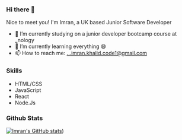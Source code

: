 ### Hi there 👋


Nice to meet you! I'm Imran, a UK based Junior Software Developer


- 🔭 I’m currently studying on a junior developer bootcamp course at _nology
- 🌱 I’m currently learning everything 😄 
- 📫 How to reach me: ...imran.khalid.code1@gmail.com


### Skills
- HTML/CSS
- JavaScript
- React
- Node.Js



### Github Stats

[![Imran's GitHub stats](https://github-readme-stats.vercel.app/api?username=Imran-Khalid-code)](https://github.com/Imran/github-readme-stats)) 
